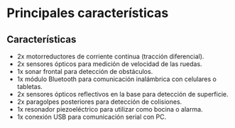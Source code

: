 # Principales características

## Características

* 2x motorreductores de corriente continua (tracción diferencial).
* 2x sensores ópticos para medición de velocidad de las ruedas.
* 1x sonar frontal para detección de obstáculos.
* 1x módulo Bluetooth para comunicación inalámbrica con celulares o tabletas.
* 2x sensores ópticos reflectivos en la base para detección de superficie.
* 2x paragolpes posteriores para detección de colisiones.
* 1x resonador piezoeléctrico para utilizar como bocina o alarma.
* 1x conexión USB para comunicación serial con PC.

